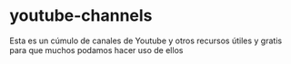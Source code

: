 # youtube-channels
Esta es un cúmulo de canales de Youtube y otros recursos útiles y gratis para que muchos podamos hacer uso de ellos

